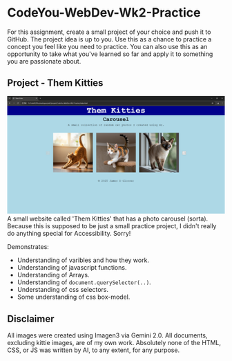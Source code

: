 # CodeYou-WebDev-Wk2-Practice
For this assignment, create a small project of your choice and push it to GitHub. The project idea is up to you. Use this as a chance to practice a concept you feel like you need to practice. You can also use this as an opportunity to take what you've learned so far and apply it to something you are passionate about.

## Project - Them Kitties
![Website](img/website.PNG)
A small website called 'Them Kitties' that has a photo carousel (sorta). Because this is supposed to be just a small practice project, I didn't really do anything special for Accessibility.  Sorry!

Demonstrates:
* Understanding of varibles and how they work.
* Understanding of javascript functions.
* Understanding of Arrays.
* Understanding of ```document.querySelector(..)```.
* Understanding of css selectors.
* Some understanding of css box-model.

## Disclaimer
All images were created using Imagen3 via Gemini 2.0. All documents, excluding kittie images, are of my own work. Absolutely none of the HTML, CSS, or JS was written by AI, to any extent, for any purpose.